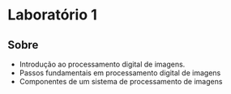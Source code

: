 # Laboratório 1
## Sobre
* Introdução ao processamento digital de imagens.
* Passos fundamentais em processamento digital de imagens
* Componentes de um sistema de processamento de imagens